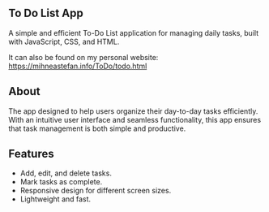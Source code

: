 ## To Do List App

A simple and efficient To-Do List application for managing daily tasks, built with JavaScript, CSS, and HTML.

It can also be found on my personal website: https://mihneastefan.info/ToDo/todo.html

## About

The app designed to help users organize their day-to-day tasks efficiently. With an intuitive user interface and seamless functionality, this app ensures that task management is both simple and productive.

## Features

- Add, edit, and delete tasks.
- Mark tasks as complete.
- Responsive design for different screen sizes.
- Lightweight and fast.
